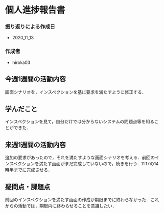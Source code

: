 # 個人進捗報告書
### 振り返りによる作成日
- 2020_11_13

### 作成者
- hiroka03

## 今週1週間の活動内容
画面シナリオを，インスペクションを基に要求を満たすように修正する．

## 学んだこと
インスペクションを見て，自分だけでは分からないシステムの問題点等を知ることができた．

## 来週1週間の活動内容
追加の要求があったので，それを満たすような画面シナリオを考える．前回のインスペクションを満たす画面がまだ完成していないので，続きを行う．11.17の14時半までに完成させる．

## 疑問点・課題点
前回のインスペクションを満たす画面の作成が期限までに終わらなかった．これからの活動では，期限内に終わらせることを意識したい．
